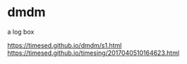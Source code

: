 # dmdm
a log box

https://timesed.github.io/dmdm/s1.html
https://timesed.github.io/timesing/2017040510164623.html


